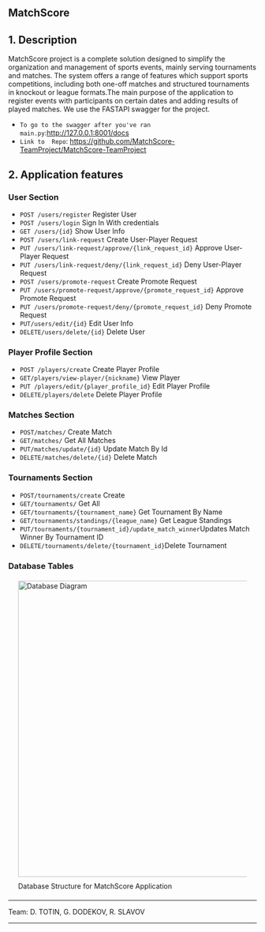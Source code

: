 ## MatchScore

## 1. Description
MatchScore project is a complete solution designed to simplify the organization and management of sports events, mainly serving tournaments and matches. The system offers a range of features which support sports competitions, including both one-off matches and structured tournaments in knockout or league formats.The main purpose of the application to register events with participants on certain dates and adding results of played matches.
We use the FASTAPI swagger for the project.
- `To go to the swagger after you've ran main.py`:http://127.0.0.1:8001/docs
- `Link to  Repo`: https://github.com/MatchScore-TeamProject/MatchScore-TeamProject
 
## 2. Application features
 
 
### User Section
- `POST /users/register`  Register User
- `POST /users/login`  Sign In With credentials
- `GET /users/{id}`   Show User Info 
- `POST /users/link-request`  Create User-Player Request
- `PUT /users/link-request/approve/{link_request_id}` Approve User-Player Request
- `PUT /users/link-request/deny/{link_request_id}` Deny User-Player Request
- `POST /users/promote-request` Create Promote Request
- `PUT /users/promote-request/approve/{promote_request_id}` Approve Promote Request
- `PUT /users/promote-request/deny/{promote_request_id}` Deny Promote Request
- `PUT/users/edit/{id}` Edit User Info
- `DELETE/users/delete/{id}` Delete User
 
 
### Player Profile Section
- `POST /players/create`  Create Player Profile 
- `GET/players/view-player/{nickname}`  View Player
- `PUT /players/edit/{player_profile_id}` Edit Player Profile 
- `DELETE/players/delete`  Delete Player Profile
 
### Matches Section
- `POST/matches/` Create Match
- `GET/matches/` Get All Matches
- `PUT/matches/update/{id}`  Update Match By Id
- `DELETE/matches/delete/{id}` Delete Match
 
### Tournaments Section
- `POST/tournaments/create` Create
- `GET/tournaments/` Get All
- `GET/tournaments/{tournament_name}` Get Tournament By Name
- `GET/tournaments/standings/{league_name}` Get League Standings
- `PUT/tournaments/{tournament_id}/update_match_winner`Updates Match Winner By Tournament ID
- `DELETE/tournaments/delete/{tournament_id}`Delete Tournament 
 
### Database Tables
 
 <div style="text-align:left; margin: 20px;">
    <img src="https://cdn.discordapp.com/attachments/1171044849240264768/1182020805907980369/EER_DIAGRADM.png" alt="Database Diagram" width="600px" />
    <p style="margin-top: 10px;">Database Structure for MatchScore Application</p>
</div>
 
****
Team:
D. TOTIN,
G. DODEKOV,
R. SLAVOV
****